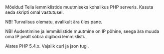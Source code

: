 Mõeldud Telia lemmiklistide muutmiseks kohalikus PHP serveris. Kasuta seda skripti omal vastutusel.

NB! Turvalisus olematu, avalikult ära üles pane.

NB! Audentimine ja lemmiklistide muutmine on IP põhine, seega ära muuda oma IP pealt sõbra digiboxi lemmiklisti.

Alates PHP 5.4.x. Vajalik curl ja json tugi.
